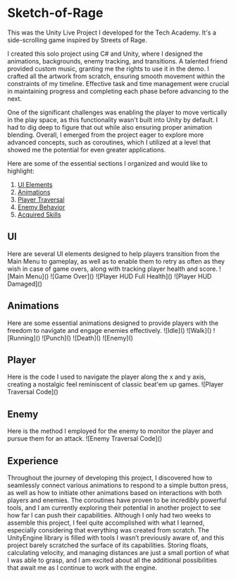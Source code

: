 # Sketch-of-Rage
This was the Unity Live Project I developed for the Tech Academy. It's a side-scrolling game inspired by Streets of Rage.

I created this solo project using C# and Unity, where I designed the animations, backgrounds, enemy tracking, and transitions. A talented friend provided custom music, granting me the rights to use it in the demo. I crafted all the artwork from scratch, ensuring smooth movement within the constraints of my timeline. Effective task and time management were crucial in maintaining progress and completing each phase before advancing to the next.

One of the significant challenges was enabling the player to move vertically in the play space, as this functionality wasn't built into Unity by default. I had to dig deep to figure that out while also ensuring proper animation blending. Overall, I emerged from the project eager to explore more advanced concepts, such as coroutines, which I utilized at a level that showed me the potential for even greater applications.


Here are some of the essential sections I organized and would like to highlight:

1. [UI Elements](#UI)
2. [Animations](#Animations)
3. [Player Traversal](#Player)
4. [Enemy Behavior](#Enemy)
5. [Acquired Skills](#Experience)

## UI <a name="UI Elements">
<body>
Here are several UI elements designed to help players transition from the Main Menu to gameplay, as well as to enable them to retry as often as they wish in case of game overs, along with tracking player health and score.
![Main Menu](<img/Main_Menu.png>)
![Game Over](<img/Game_Over.png>)
![Player HUD Full Health](<img/Player_HUD.png>)
![Player HUD Damaged](<img/Player_HUD_Loss.png>)
</body>

## Animations <a name="Animations">
<body>
Here are some essential animations designed to provide players with the freedom to navigate and engage enemies effectively.
![Idle](<img/Idle.gif>)
![Walk](<img/Walk.gif>)
![Running](<img/Running.gif>)
![Punch](<img/Punch.gif>)
![Death](<img/Death.gif>)
![Enemy](<img/Enemy.gif>)
</body>

## Player <a name="Player Traversal">
<body> 
Here is the code I used to navigate the player along the x and y axis, creating a nostalgic feel reminiscent of classic beat'em up games.
![Player Traversal Code](<img/Player_Movement.png>)
</body>


## Enemy <a name="Enemy Behavior">
<body>
Here is the method I employed for the enemy to monitor the player and pursue them for an attack.
![Enemy Traversal Code](<img/Enemy_Movement.png>)
</body>

## Experience <a name="Aquired Skills">
<body>
Throughout the journey of developing this project, I discovered how to seamlessly connect various animations to respond to a simple button press, as well as how to initiate other animations based on interactions with both players and enemies. The coroutines have proven to be incredibly powerful tools, and I am currently exploring their potential in another project to see how far I can push their capabilities. Although I only had two weeks to assemble this project, I feel quite accomplished with what I learned, especially considering that everything was created from scratch. The UnityEngine library is filled with tools I wasn’t previously aware of, and this project barely scratched the surface of its capabilities. Storing floats, calculating velocity, and managing distances are just a small portion of what I was able to grasp, and I am excited about all the additional possibilities that await me as I continue to work with the engine.
</body>
